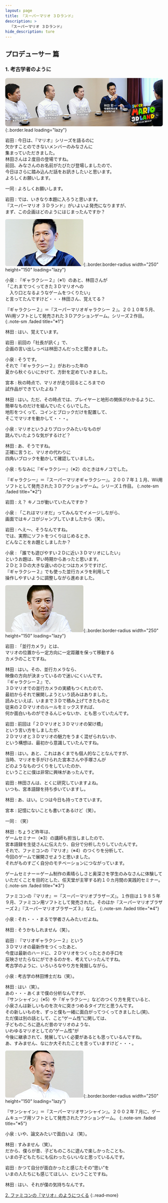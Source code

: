 ```yaml
---
layout: page
title: 『スーパーマリオ ３Ｄランド』
description: >
  『スーパーマリオ ３Ｄランド』
hide_description: ture
---
```


## プロデューサー 篇

### 1. 考古学者のように

![](/interviews/jp/3ds/arej/vol1/img/mainvisual1.jpg){:.border.lead loading="lazy"}

岩田
: 今日は、『マリオ』シリーズを語るのに<br>欠かすことのできないメンバーのみなさんに<br>集まっていただきました。<br>林田さんは２度目の登場ですね。<br>前回、みなさんのお名前がたびたび登場しましたので、<br>今日はさらに踏み込んだ話をお訊きしたいと思います。<br>よろしくお願いします。

一同
: よろしくお願いします。

岩田
: では、いきなり本題に入ろうと思います。<br>『スーパーマリオ ３Ｄランド』がいよいよ発売になりますが、<br>まず、この企画はどのようにはじまったんですか？

![](/interviews/jp/3ds/arej/vol1/img/photo1.jpg){:.border.border-radius width="250" height="150"  loading="lazy"}

小泉
: 『ギャラクシー２』（※1）のあと、林田さんが<br>「これまでつくってきた３Ｄマリオへの<br>　入り口となるようなゲームをつくりたい」<br>と言ってたんですけど・・・林田さん、覚えてる？


『ギャラクシー２』＝『スーパーマリオギャラクシー ２』。２０１０年５月、Wii用ソフトとして発売された３Ｄアクションゲーム。シリーズ２作目。
{:.note-sm .faded title="※1"}

林田
: はい、覚えています。

岩田
: 前回の「社長が訊く」で、<br>企画の言い出しっぺは林田さんだったと聞きました。

小泉
: そうです。<br>それで『ギャラクシー２』がおわった年の<br>夏から秋ぐらいにかけて、方針を定めていきました。

宮本
: 秋の時点で、マリオが走り回るところまでの<br>試作品ができていたよね？

林田
: はい。ただ、その時点では、プレイヤーと地形の関係がわかるように、<br>簡単なものだけを組んでいたくらいでした。<br>地形をつくって、コインとブロックだけを配置して、<br>そこでマリオを動かして・・・。

小泉
: マリオというよりブロックみたいなものが<br>跳んでいたような気がするけど？

林田
: あ、そうですね。<br>正確に言うと、マリオの代わりに<br>四角いブロックを動かして確認していました。

小泉
: ちなみに『ギャラクシー』（※2）のときはキノコでした。


『ギャラクシー』＝『スーパーマリオギャラクシー』。２００７年１１月、Wii用ソフトとして発売された３Ｄアクションゲーム。シリーズ１作目。
{:.note-sm .faded title="※2"}

岩田
: え？ キノコが動いていたんですか？

小泉
: 「これはマリオだ」ってみんなでイメージしながら、<br>画面ではキノコがジャンプしていましたから（笑）。

岩田
: へえ～、そうなんですね。<br>では、実際にソフトをつくりはじめるとき、<br>どんなことをお題としましたか？

小泉
: 「誰でも遊びやすい２Ｄに近い３Ｄマリオにしたい」<br>というお題は、早い時期からあったと思います。<br>２Ｄと３Ｄの大きな違いのひとつはカメラですけど、<br>『ギャラクシー２』でも使った並行カメラを利用して<br>操作しやすいように調整しながら進めました。

![](/interviews/jp/3ds/arej/vol1/img/photo2.jpg){:.border.border-radius width="250" height="150"  loading="lazy"}

岩田
: 「並行カメラ」とは、<br>マリオの位置から一定方向に一定距離を保って移動する<br>カメラのことですね。

林田
: はい。その、並行カメラなら、<br>映像の方向が決まっているので迷いにくいんです。<br>『ギャラクシー２』で、<br>３Ｄマリオでの並行カメラの実績もつくれたので、<br>最初からそれで展開しようという読みはありました。<br>読みといえば、いままで３Ｄで積み上げてきたものと<br>従来の２Ｄマリオのルールをミックスすれば、<br>何か面白いものができるんじゃないか、とも思っていたんです。

岩田
: 前回は「２Ｄマリオと３Ｄマリオの架け橋」<br>という言い方をしましたが、<br>２Ｄマリオと３Ｄマリオの魅力をうまく混ぜられないか、<br>という構想は、最初から意識していたんですね。

林田
: はい。あと、これはあくまでも個人的なことなんですが、<br>当時、マリオを手がけられた宮本さんや手塚さんが<br>どのようなものづくりをしていたのか、<br>ということに僕は非常に興味があったんです。

岩田
: 林田さんは、とくに研究していますよね。<br>いつも、宮本語録を持ち歩いていますし。

林田
: あ、はい。じつは今日も持ってきています。

宮本
: 記憶にないことも書いてあるけど（笑）。

一同
: （笑）

林田
: ちょうど昨年は、<br>ゲームセミナー（※3）の講師も担当しましたので、<br>宮本語録を生徒さんに伝えたり、自分で分析したりしていたんです。<br>それで、ファミコンの『マリオ』（※4）のつくりを分析して、<br>今回のゲームで展開させようと思いました。<br>それがものすごく自分のモチベーションにつながっています。


ゲームセミナー＝ゲーム制作の素晴らしさと奥深さを学生のみなさんに体験していただくことを目的とした、任天堂が主宰する約１０カ月間の実践的セミナー。
{:.note-sm .faded title="※3"}


ファミコンの『マリオ』＝『スーパーマリオブラザーズ』。１作目は１９８５年９月、ファミコン用ソフトとして発売された。そのほか『スーパーマリオブラザーズ２』『スーパーマリオブラザーズ３』など。
{:.note-sm .faded title="※4"}

小泉
: それ・・・まるで学者さんみたいだよね。

林田
: そうかもしれません（笑）。

岩田
: 『マリオギャラクシー２』という<br>３Ｄマリオの最新作をつくったあと、<br>今度は最新のハードに、２Ｄマリオをつくったときの手口を<br>反映させたらなにができるのかを、考えていったんですね。<br>考古学のように、いろいろなやり方を発掘しながら。

小泉
: 考古学の林田博士だね（笑）。

林田
: はい（笑）。<br>あの・・・あくまで僕の分析なんですが、<br>『サンシャイン』（※5）や『ギャラクシー』などのつくり方を見ていると、<br>小泉さんは新しいものを次々に突きつめるタイプだと思うんです。<br>その新しいものを、ずっと僕も一緒に面白がってつくってきましたし(笑)、<br>ただ僕は別の話として、こと“ゲーム性”に関しては、<br>子どものころに遊んだ昔のマリオのような、<br>いわゆるマリオとしての“ゲーム性”が<br>今後に継承されて、発展していく必要があるとも思っているんですね。<br>あ、すみません、なにか大それたことを言っていますけど・・・。

![](/interviews/jp/3ds/arej/vol1/img/photo3.jpg){:.border.border-radius width="250" height="150"  loading="lazy"}



『サンシャイン』＝『スーパーマリオサンシャイン』。２００２年７月に、ゲームキューブ用ソフトとして発売されたアクションゲーム。
{:.note-sm .faded title="※5"}

小泉
: いや、論文みたいで面白いよ（笑）。

林田
: すみません（笑）。<br>だから、僕らが昔、子どものころに遊んで楽しかったことも、<br>いまの子どもたちにも伝わったらいいなと思っているんです。

岩田
: かつて自分が面白かったと感じたその“思い”を<br>いまの人たちにも感じてほしい、ということですね。

林田
: はい、それが僕の気持ちなんです。




[2. ファミコンの『マリオ』のようにつくる](2.md)
{:.read-more}
